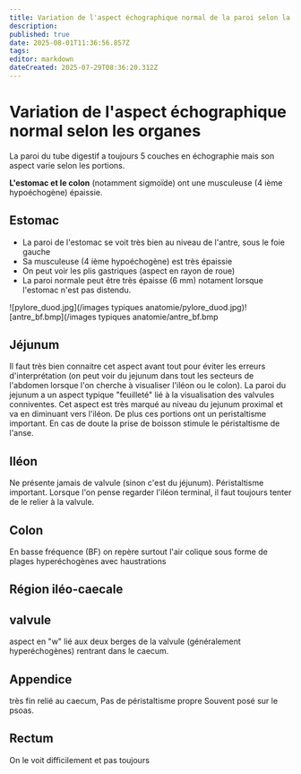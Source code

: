 ```yaml
---
title: Variation de l'aspect échographique normal de la paroi selon la portion du tube digestif
description: 
published: true
date: 2025-08-01T11:36:56.857Z
tags: 
editor: markdown
dateCreated: 2025-07-29T08:36:20.312Z
---
```


# Variation de l'aspect échographique normal selon les organes
La paroi du tube digestif a toujours 5 couches en échographie mais son aspect varie selon les portions.

**L'estomac et le colon** (notamment sigmoïde) ont une musculeuse (4 ième hypoéchogène) épaissie.
## Estomac

- La paroi de l'estomac se voit très bien au niveau de l'antre, sous le foie gauche
- Sa musculeuse (4 ième hypoéchogène) est très épaissie
- On peut voir les plis gastriques (aspect en rayon de roue)
- La paroi normale peut être très épaisse (6 mm) notament lorsque l'estomac n'est pas distendu.

![pylore_duod.jpg](/images typiques anatomie/pylore_duod.jpg)![antre_bf.bmp](/images typiques anatomie/antre_bf.bmp
## Jéjunum
Il faut très bien connaitre cet aspect avant tout pour éviter les erreurs d'interprétation (on peut voir du jejunum dans tout les secteurs de l'abdomen lorsque l'on cherche à visualiser l'iléon ou le colon).
La paroi du jejunum a un aspect typique "feuilleté" lié à la visualisation des valvules conniventes. Cet aspect est très marqué au niveau du jejunum proximal et va en diminuant vers l'iléon.
De plus ces portions ont un peristaltisme important.
En cas de doute la prise de boisson stimule le péristaltisme de l'anse.

## Iléon
Ne présente jamais de valvule (sinon c'est du jéjunum).
Péristaltisme important.
Lorsque l'on pense regarder l'iléon terminal, il faut toujours tenter de le relier à la valvule.
## Colon
En basse fréquence (BF) on repère surtout l'air colique sous forme de plages hyperéchogènes avec haustrations
## Région iléo-caecale

## valvule
aspect en "w" lié aux deux berges de la valvule (généralement hyperéchogènes) rentrant dans le caecum. 
## Appendice
très fin relié au caecum, 
Pas de péristaltisme propre
Souvent posé sur le psoas.
## Rectum
On le voit difficilement et pas toujours 


